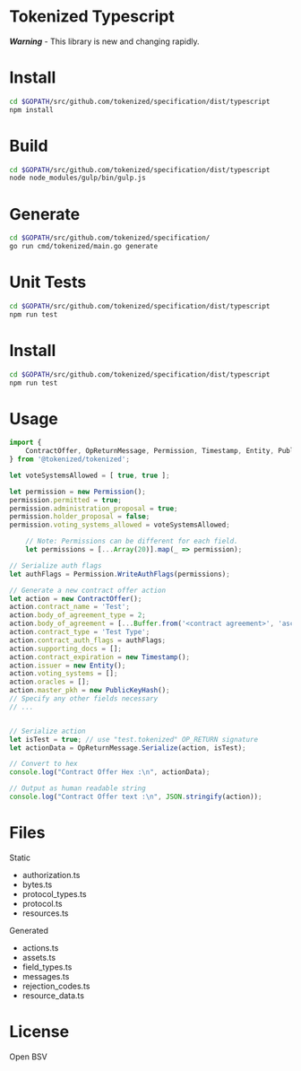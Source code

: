# Tokenized Typescript

***Warning*** - This library is new and changing rapidly.

# Install

```bash
cd $GOPATH/src/github.com/tokenized/specification/dist/typescript
npm install
```

# Build

```bash
cd $GOPATH/src/github.com/tokenized/specification/dist/typescript
node node_modules/gulp/bin/gulp.js
```

# Generate

```bash
cd $GOPATH/src/github.com/tokenized/specification/
go run cmd/tokenized/main.go generate
```

# Unit Tests

```bash
cd $GOPATH/src/github.com/tokenized/specification/dist/typescript
npm run test
```

# Install

```bash
cd $GOPATH/src/github.com/tokenized/specification/dist/typescript
npm run test
```

# Usage

```typescript
import {
	ContractOffer, OpReturnMessage, Permission, Timestamp, Entity, PublicKeyHash
} from '@tokenized/tokenized';

let voteSystemsAllowed = [ true, true ];

let permission = new Permission();
permission.permitted = true;
permission.administration_proposal = true;
permission.holder_proposal = false;
permission.voting_systems_allowed = voteSystemsAllowed;

	// Note: Permissions can be different for each field.
	let permissions = [...Array(20)].map(_ => permission);

// Serialize auth flags
let authFlags = Permission.WriteAuthFlags(permissions);

// Generate a new contract offer action
let action = new ContractOffer();
action.contract_name = 'Test';
action.body_of_agreement_type = 2;
action.body_of_agreement = [...Buffer.from('<contract agreement>', 'ascii')];
action.contract_type = 'Test Type';
action.contract_auth_flags = authFlags;
action.supporting_docs = [];
action.contract_expiration = new Timestamp();
action.issuer = new Entity();
action.voting_systems = [];
action.oracles = [];
action.master_pkh = new PublicKeyHash();
// Specify any other fields necessary
// ...


// Serialize action
let isTest = true; // use "test.tokenized" OP_RETURN signature
let actionData = OpReturnMessage.Serialize(action, isTest);

// Convert to hex
console.log("Contract Offer Hex :\n", actionData);

// Output as human readable string
console.log("Contract Offer text :\n", JSON.stringify(action));

```
# Files
Static
- authorization.ts
- bytes.ts
- protocol_types.ts
- protocol.ts
- resources.ts

Generated
- actions.ts
- assets.ts
- field_types.ts
- messages.ts
- rejection_codes.ts
- resource_data.ts

# License

Open BSV
